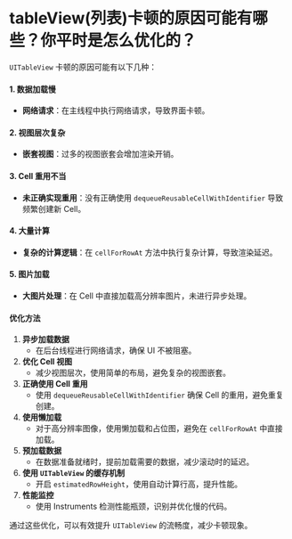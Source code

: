# tableView(列表)卡顿的原因可能有哪些？你平时是怎么优化的？

`UITableView` 卡顿的原因可能有以下几种：

#### 1. 数据加载慢

* **网络请求**：在主线程中执行网络请求，导致界面卡顿。

#### 2. 视图层次复杂

* **嵌套视图**：过多的视图嵌套会增加渲染开销。

#### 3. Cell 重用不当

* **未正确实现重用**：没有正确使用 `dequeueReusableCellWithIdentifier` 导致频繁创建新 Cell。

#### 4. 大量计算

* **复杂的计算逻辑**：在 `cellForRowAt` 方法中执行复杂计算，导致渲染延迟。

#### 5. 图片加载

* **大图片处理**：在 Cell 中直接加载高分辨率图片，未进行异步处理。

#### 优化方法

1. **异步加载数据**
   * 在后台线程进行网络请求，确保 UI 不被阻塞。
2. **优化 Cell 视图**
   * 减少视图层次，使用简单的布局，避免复杂的视图嵌套。
3. **正确使用 Cell 重用**
   * 使用 `dequeueReusableCellWithIdentifier` 确保 Cell 的重用，避免重复创建。
4. **使用懒加载**
   * 对于高分辨率图像，使用懒加载和占位图，避免在 `cellForRowAt` 中直接加载。
5. **预加载数据**
   * 在数据准备就绪时，提前加载需要的数据，减少滚动时的延迟。
6. **使用 `UITableView` 的缓存机制**
   * 开启 `estimatedRowHeight`，使用自动计算行高，提升性能。
7. **性能监控**
   * 使用 Instruments 检测性能瓶颈，识别并优化慢的代码。

通过这些优化，可以有效提升 `UITableView` 的流畅度，减少卡顿现象。

